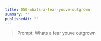 ```yaml
---
title: 050-whats-a-fear-youve-outgrown
summary: ""
publishedAt: ""
---
```


> Prompt: Whats a fear youve outgrown

